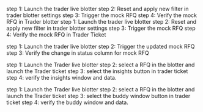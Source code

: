 step 1: Launch the trader live blotter
step 2: Reset and apply new filter in trader blotter settings
step 3: Trigger the mock RFQ 
step 4: Verify the mock RFQ in Trader blotter
step 1: Launch the trader live blotter
step 2: Reset and apply new filter in trader blotter settings
step 3: Trigger the mock RFQ 
step 4: Verify the mock RFQ in Trader Ticket
 
step 1: Launch the trader live blotter
step 2: Trigger the updated mock RFQ
step 3: Verify the change in status column for mock RFQ
 
step 1: Launch the Trader live blotter
step 2: select a RFQ in the blotter and launch the Trader ticket 
step 3: select the insights button in trader ticket
step 4: verify the insights window and data.
 
step 1: Launch the Trader live blotter
step 2: select a RFQ in the blotter and launch the Trader ticket 
step 3: select the buddy window button in trader ticket
step 4: verify the buddy window and data.
